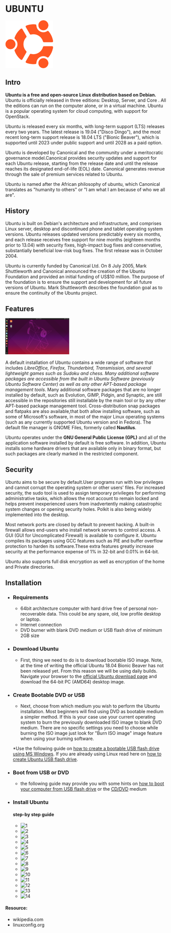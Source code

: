 # UBUNTU

<img src="img.png" alt="ubuntu-logo" width="150"/>

## Intro
**Ubuntu is a free and open-source Linux distribution based on Debian.** Ubuntu is officially released in three editions: Desktop, Server, and Core . All the editions can run on the computer alone, or in a virtual machine. Ubuntu is a popular operating system for cloud computing, with support for OpenStack.

Ubuntu is released every six months, with long-term support (LTS) releases every two years. The latest release is 19.04 ("Disco Dingo"), and the most recent long-term support release is 18.04 LTS ("Bionic Beaver"), which is supported until 2023 under public support and until 2028 as a paid option.

Ubuntu is developed by Canonical and the community under a meritocratic governance model.Canonical provides security updates and support for each Ubuntu release, starting from the release date and until the release reaches its designated end-of-life (EOL) date. Canonical generates revenue through the sale of premium services related to Ubuntu.

Ubuntu is named after the African philosophy of ubuntu, which Canonical translates as "humanity to others" or "I am what I am because of who we all are".


## History

Ubuntu is built on Debian's architecture and infrastructure, and comprises Linux server, desktop and discontinued phone and tablet operating system versions. Ubuntu releases updated versions predictably every six months, and each release receives free support for nine months (eighteen months prior to 13.04) with security fixes, high-impact bug fixes and conservative, substantially beneficial low-risk bug fixes. The first release was in October 2004. 

Ubuntu is currently funded by Canonical Ltd. On 8 July 2005, Mark Shuttleworth and Canonical announced the creation of the Ubuntu Foundation and provided an initial funding of US$10 million. The purpose of the foundation is to ensure the support and development for all future versions of Ubuntu. Mark Shuttleworth describes the foundation goal as to ensure the continuity of the Ubuntu project.


## Features
<img src="img1.png" alt="ubuntu-screen" width="200"/>

A default installation of Ubuntu contains a wide range of software that includes *LibreOffice, Firefox, Thunderbird, Transmission, and several lightweight games such as Sudoku and chess. Many additional software packages are accessible from the built in Ubuntu Software (previously Ubuntu Software Center) as well as any other APT-based package management tools*. Many additional software packages that are no longer installed by default, such as Evolution, GIMP, Pidgin, and Synaptic, are still accessible in the repositories still installable by the main tool or by any other APT-based package management tool. Cross-distribution snap packages and flatpaks are also available,that both allow installing software, such as some of Microsoft's software, in most of the major Linux operating systems (such as any currently supported Ubuntu version and in Fedora). The default file manager is GNOME Files, formerly called **Nautilus**.

Ubuntu operates under the **GNU General Public License (GPL)** and all of the application software installed by default is free software. In addition, Ubuntu installs some hardware drivers that are available only in binary format, but such packages are clearly marked in the restricted component. 


## Security

Ubuntu aims to be secure by default.User programs run with low privileges and cannot corrupt the operating system or other users' files. For increased security, the sudo tool is used to assign temporary privileges for performing administrative tasks, which allows the root account to remain locked and helps prevent inexperienced users from inadvertently making catastrophic system changes or opening security holes. Polkit is also being widely implemented into the desktop.

Most network ports are closed by default to prevent hacking. A built-in firewall allows end-users who install network servers to control access. A GUI (GUI for Uncomplicated Firewall) is available to configure it. Ubuntu compiles its packages using GCC features such as PIE and buffer overflow protection to harden its software.These extra features greatly increase security at the performance expense of 1% in 32-bit and 0.01% in 64-bit.

Ubuntu also supports full disk encryption as well as encryption of the home and Private directories.


## Installation

* ### Requirements

    * 64bit architecture computer with hard drive free of personal non-recoverable data. This could be any spare, old, low profile desktop or laptop.
    * Internet connection
    * DVD burner with blank DVD medium or USB flash drive of minimum 2GB size
* ### Download Ubuntu
    * First, thing we need to do is to download bootable ISO image. Note, at the time of writing the official Ubuntu 18.04 Bionic Beaver has not been released yet. From this reason we will be using daily builds. Navigate your browser to the [official Ubuntu download page](http://releases.ubuntu.com/18.04/) and download the 64-bit PC (AMD64) desktop image. 
* ### Create Bootable DVD or USB
    * Next, choose from which medium you wish to perform the Ubuntu installation. Most beginners will find using DVD as bootable medium a simpler method. If this is your case use your current operating system to burn the previously downloaded ISO image to blank DVD medium. There are no specific settings you need to choose while burning the ISO image just look for "Burn ISO image" image feature when using your burning software. 

    *Use the following guide on [how to create a bootable USB flash drive using MS Windows](https://linuxconfig.org/how-to-create-a-bootable-ubuntu-18-04-bionic-usb-stick-on-ms-windows). If you are already using Linux read here on [how to create Ubuntu USB flash drive](https://linuxconfig.org/how-to-create-a-bootable-ubuntu-18-04-bionic-usb-stick-on-linux). 

*  ### Boot from USB or DVD
    * the following guide may provide you with some hints on [how to boot your computer from USB flash drive](https://linuxconfig.org/install-ubuntu-from-usb-18-04-bionic-beaver) or the [CD/DVD](https://neosmart.net/wiki/booting-from-a-cd-or-dvd/) medium
* ### Install Ubuntu
    #### step-by step guide
    * ![1](\1.png)
    * ![2](\2.png)
    * ![3](\3.png)
    * ![4](\4.png)
    * ![5](\5.png)
    * ![6](\6.png)
    * ![7](\7.png)
    * ![8](\8.png)
    * ![9](\9.png)
    * ![10](\10.png)
    * ![11](\11.png)
    * ![12](\12.png)
    * ![13](\13.png)
    * ![14](\14.png)

#### Resource: 
*  wikipedia.com
*  linuxconfig.org